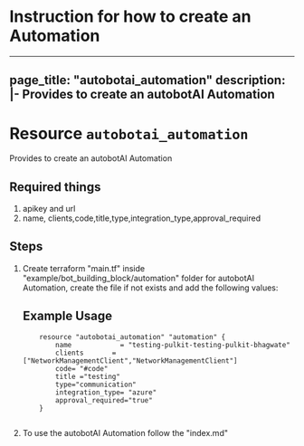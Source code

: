 # Instruction for how to create an Automation

---
page_title: "autobotai_automation"
description: |-
  Provides to create an autobotAI Automation
---

# Resource `autobotai_automation`
Provides to create an autobotAI Automation

## Required things 
1. apikey and url
2. name, clients,code,title,type,integration_type,approval_required

## Steps 
1. Create terraform "main.tf" inside "example/bot_building_block/automation" folder for autobotAI Automation, create the file if not  exists and add the following values:
    ## Example Usage 
    ```
        resource "autobotai_automation" "automation" {
            name            = "testing-pulkit-testing-pulkit-bhagwate"
            clients       =  ["NetworkManagementClient","NetworkManagementClient"]
            code= "#code"
            title ="testing"
            type="communication"
            integration_type= "azure"
            approval_required="true"
        }
  
    ```
2. To use the autobotAI Automation follow the "index.md"
